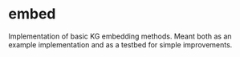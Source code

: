 # embed
Implementation of basic KG embedding methods. Meant both as an example implementation and as a testbed for simple improvements.
